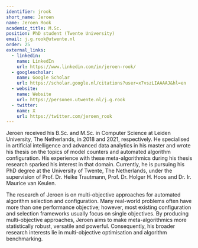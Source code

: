 ```yaml
---
identifier: jrook
short_name: Jeroen
name: Jeroen Rook
academic_title: M.Sc.
position: PhD student (Twente University)
email: j.g.rook@utwente.nl
order: 25
external_links:
  - linkedin:
    name: LinkedIn
    url: https://www.linkedin.com/in/jeroen-rook/
  - googlescholar:
    name: Google Scholar
    url: https://scholar.google.nl/citations?user=x7vszLIAAAAJ&hl=en
  - website:
    name: Website
    url: https://personen.utwente.nl/j.g.rook
  - twitter:
    name: X
    url: https://twitter.com/jeroen_rook
---
```

Jeroen received his B.Sc. and M.Sc. in Computer Science at Leiden University, The Netherlands, in 2018 and 2021, respectively. He specialised in artificial intelligence and advanced data analytics in his master and wrote his thesis on the topics of model counters and automated algorithm configuration. His experience with these meta-algorithmics during his thesis research sparked his interest in that domain. Currently, he is pursuing his PhD degree at the University of Twente, The Netherlands, under the supervision of Prof. Dr. Heike Trautmann, Prof. Dr. Holger H. Hoos and Dr. Ir. Maurice van Keulen.

The research of Jeroen is on multi-objective approaches for automated algorithm selection and configuration. Many real-world problems often have more than one performance objective; however, most existing configuration and selection frameworks usually focus on single objectives. By producing multi-objective approaches, Jeroen aims to make meta-algorithmics more statistically robust, versatile and powerful.
Consequently, his broader research interests lie in multi-objective optimisation and algorithm benchmarking.
